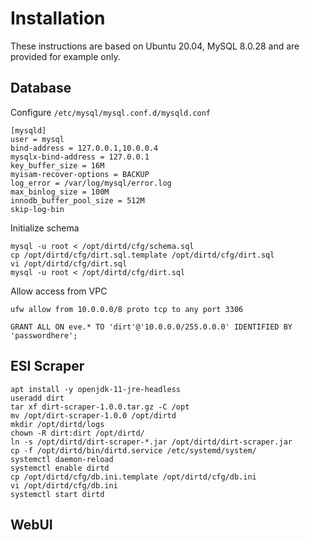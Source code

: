 # Installation

These instructions are based on Ubuntu 20.04, MySQL 8.0.28 and are provided for example only.

## Database
Configure `/etc/mysql/mysql.conf.d/mysqld.conf`
```properties
[mysqld]
user = mysql
bind-address = 127.0.0.1,10.0.0.4
mysqlx-bind-address = 127.0.0.1
key_buffer_size = 16M
myisam-recover-options = BACKUP
log_error = /var/log/mysql/error.log
max_binlog_size = 100M
innodb_buffer_pool_size = 512M
skip-log-bin
```
Initialize schema
```shell
mysql -u root < /opt/dirtd/cfg/schema.sql
cp /opt/dirtd/cfg/dirt.sql.template /opt/dirtd/cfg/dirt.sql
vi /opt/dirtd/cfg/dirt.sql
mysql -u root < /opt/dirtd/cfg/dirt.sql
```

Allow access from VPC
```shell
ufw allow from 10.0.0.0/8 proto tcp to any port 3306
```
```mysql-sql
GRANT ALL ON eve.* TO 'dirt'@'10.0.0.0/255.0.0.0' IDENTIFIED BY 'passwordhere';
```

## ESI Scraper
```shell
apt install -y openjdk-11-jre-headless
useradd dirt
tar xf dirt-scraper-1.0.0.tar.gz -C /opt
mv /opt/dirt-scraper-1.0.0 /opt/dirtd
mkdir /opt/dirtd/logs
chown -R dirt:dirt /opt/dirtd/
ln -s /opt/dirtd/dirt-scraper-*.jar /opt/dirtd/dirt-scraper.jar
cp -f /opt/dirtd/bin/dirtd.service /etc/systemd/system/
systemctl daemon-reload
systemctl enable dirtd
cp /opt/dirtd/cfg/db.ini.template /opt/dirtd/cfg/db.ini
vi /opt/dirtd/cfg/db.ini
systemctl start dirtd
```

## WebUI
```shell

```
